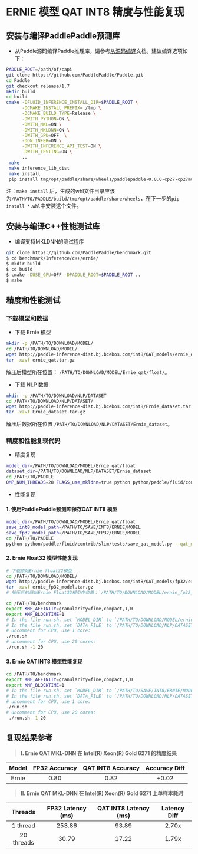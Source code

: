 # ERNIE 模型 QAT INT8 精度与性能复现

## 安装与编译PaddlePaddle预测库

- 从Paddle源码编译Paddle推理库，请参考[从源码编译](https://www.paddlepaddle.org.cn/documentation/docs/zh/1.5/advanced_usage/deploy/inference/build_and_install_lib_cn.html#id15)文档。建议编译选项如下：

```bash
PADDLE_ROOT=/path/of/capi
git clone https://github.com/PaddlePaddle/Paddle.git
cd Paddle
git checkout release/1.7
mkdir build
cd build
cmake -DFLUID_INFERENCE_INSTALL_DIR=$PADDLE_ROOT \
      -DCMAKE_INSTALL_PREFIX=./tmp \
      -DCMAKE_BUILD_TYPE=Release \
      -DWITH_PYTHON=ON \
      -DWITH_MKL=ON \
      -DWITH_MKLDNN=ON \
      -DWITH_GPU=OFF  \
      -DON_INFER=ON \
      -DWITH_INFERENCE_API_TEST=ON \
      -DWITH_TESTING=ON \
      ..
 make
 make inference_lib_dist
 make install 
 pip install tmp/opt/paddle/share/wheels/paddlepaddle-0.0.0-cp27-cp27mu-linux_x86_64.whl
```
注：`make install` 后，生成的whl文件目录应该为`/PATH/TO/PADDLE/build/tmp/opt/paddle/share/wheels`，在下一步的`pip install *.whl`中安装这个文件。

## 安装与编译C++性能测试库

- 编译支持MKLDNN的测试程序

```bash
git clone https://github.com/PaddlePaddle/benchmark.git
$ cd benchmark/Inference/c++/ernie/
$ mkdir build
$ cd build
$ cmake -DUSE_GPU=OFF -DPADDLE_ROOT=$PADDLE_ROOT ..
$ make
```

## 精度和性能测试

### 下载模型和数据
* 下载 Ernie 模型
```bash
mkdir -p /PATH/TO/DOWNLOAD/MODEL/
cd /PATH/TO/DOWNLOAD/MODEL/
wget http://paddle-inference-dist.bj.bcebos.com/int8/QAT_models/ernie_qat.tar.gz
tar -xzvf ernie_qat.tar.gz
```
解压后模型所在位置： `/PATH/TO/DOWNLOAD/MODEL/Ernie_qat/float/`。

* 下载 NLP 数据
```bash
mkdir -p /PATH/TO/DOWNLOAD/NLP/DATASET
cd /PATH/TO/DOWNLOAD/NLP/DATASET/
wget http://paddle-inference-dist.bj.bcebos.com/int8/Ernie_dataset.tar.gz
tar -xzvf Ernie_dataset.tar.gz
```
解压后数据所在位置 `/PATH/TO/DOWNLOAD/NLP/DATASET/Ernie_dataset`。

### 精度和性能复现代码
* 精度复现

```bash
model_dir=/PATH/TO/DOWNLOAD/MODEL/Ernie_qat/float
dataset_dir=/PATH/TO/DOWNLOAD/NLP/DATASET/Ernie_dataset
cd /PATH/TO/PADDLE
OMP_NUM_THREADS=28 FLAGS_use_mkldnn=true python python/paddle/fluid/contrib/slim/tests/qat_int8_nlp_comparison.py --qat_model=${model_dir} --infer_data=${dataset_dir}/1.8w.bs1 --labels=${dataset_dir}/label.xnli.dev --batch_size=50  --acc_diff_threshold=0.01
```

* 性能复现

#### 1. 使用PaddlePaddle预测库保存QAT INT8 模型
```bash
model_dir=/PATH/TO/DOWNLOAD/MODEL/Ernie_qat/float
save_int8_model_path=/PATH/TO/SAVE/INT8/ERNIE/MODEL
save_fp32_model_path=/PATH/TO/SAVE/FP32/ERNIE/MODEL
cd /PATH/TO/PADDLE
python python/paddle/fluid/contrib/slim/tests/save_qat_model.py --qat_model_path=${model_dir} --int8_model_save_path=${save_int8_model_path} --quantized_ops="fc,reshape2,transpose2"
```
#### 2. Ernie Float32 模型性能复现
```bash
# 下载原始Ernie float32模型
cd /PATH/TO/DOWNLOAD/MODEL/
wget http://paddle-inference-dist.bj.bcebos.com/int8/QAT_models/fp32/ernie_fp32_model.tar.gz 
tar -xzvf ernie_fp32_model.tar.gz
# 解压后的原始Ernie Float32模型在位置：`/PATH/TO/DOWNLOAD/MODEL/ernie_fp32_model`.

cd /PATH/TO/benchmark
export KMP_AFFINITY=granularity=fine,compact,1,0
export KMP_BLOCKTIME=1 
# In the file run.sh, set `MODEL_DIR` to `/PATH/TO/DOWNLOAD/MODEL/ernie_fp32_model`
# In the file run.sh, set `DATA_FILE` to `/PATH/TO/DOWNLOAD/NLP/DATASET/Ernie_dataset/1.8w.bs1`
# uncomment for CPU, use 1 core:
./run.sh
# uncomment for CPU, use 20 cores:
./run.sh -1 20
```

#### 3. Ernie QAT INT8 模型性能复现
```bash
cd /PATH/TO/benchmark
export KMP_AFFINITY=granularity=fine,compact,1,0
export KMP_BLOCKTIME=1 
# In the file run.sh, set `MODEL_DIR` to `/PATH/TO/SAVE/INT8/ERNIE/MODEL`
# In the file run.sh, set `DATA_FILE` to `/PATH/TO/DOWNLOAD/NLP/DATASET/Ernie_dataset/1.8w.bs1`
# uncomment for CPU, use 1 core:
./run.sh
# uncomment for CPU, use 20 cores:
 ./run.sh -1 20
```

## 复现结果参考

>**I. Ernie QAT MKL-DNN 在 Intel(R) Xeon(R) Gold 6271 的精度结果**

|     Model    |  FP32 Accuracy | QAT INT8 Accuracy | Accuracy Diff |
|:------------:|:----------------------:|:----------------------:|:---------:|
|   Ernie      |      0.80              |         0.82           |     +0.02 |               


>**II. Ernie QAT MKL-DNN 在 Intel(R) Xeon(R) Gold 6271 上单样本耗时**

|     Threads  | FP32 Latency (ms) | QAT INT8 Latency (ms)    | Latency Diff |
|:------------:|:----------------------:|:-------------------:|:---------:|
| 1 thread     |        253.86          |            93.89    |     2.70x   |
| 20 threads   |        30.79           |            17.22    |     1.79x   |

